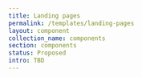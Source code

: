 ```yaml
---
title: Landing pages
permalink: /templates/landing-pages
layout: component
collection_name: components
section: components
status: Proposed
intro: TBD
---
```


